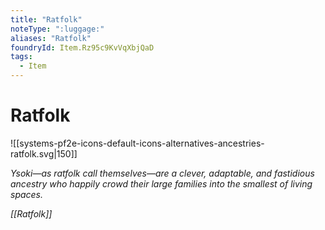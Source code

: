 ```yaml
---
title: "Ratfolk"
noteType: ":luggage:"
aliases: "Ratfolk"
foundryId: Item.Rz95c9KvVqXbjQaD
tags:
  - Item
---
```


# Ratfolk
![[systems-pf2e-icons-default-icons-alternatives-ancestries-ratfolk.svg|150]]

_Ysoki—as ratfolk call themselves—are a clever, adaptable, and fastidious ancestry who happily crowd their large families into the smallest of living spaces._

_[[Ratfolk]]_
